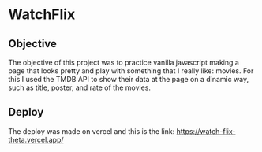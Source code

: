 # WatchFlix

## Objective
The objective of this project was to practice vanilla javascript making a page that looks pretty and play with something that I really like: movies.
For this I used the TMDB API to show their data at the page on a dinamic way, such as title, poster, and rate of the movies. 

## Deploy
The deploy was made on vercel and this is the link: https://watch-flix-theta.vercel.app/
